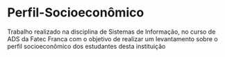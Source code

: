 # Perfil-Socioeconômico
Trabalho realizado na disciplina de Sistemas de Informação, no curso de ADS da Fatec Franca com o objetivo de realizar um levantamento sobre o perfil socioeconômico dos estudantes desta instituição
